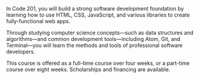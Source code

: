 In Code 201, you will build a strong software development foundation by learning how to use HTML, CSS, JavaScript, and various libraries to create fully-functional web apps.

Through studying computer science concepts—such as data structures and algorithms—and common development tools—including Atom, Git, and Terminal—you will learn the methods and tools of professional software developers.

This course is offered as a full-time course over four weeks, or a part-time course over eight weeks. Scholarships and financing are available.
